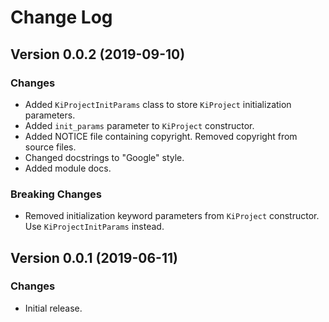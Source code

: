 # Change Log

## Version 0.0.2 (2019-09-10)
### Changes
- Added `KiProjectInitParams` class to store `KiProject` initialization parameters.
- Added `init_params` parameter to `KiProject` constructor.
- Added NOTICE file containing copyright. Removed copyright from source files.
- Changed docstrings to "Google" style.
- Added module docs.

### Breaking Changes
- Removed initialization keyword parameters from `KiProject` constructor. Use `KiProjectInitParams` instead.


## Version 0.0.1 (2019-06-11)
### Changes
- Initial release.
